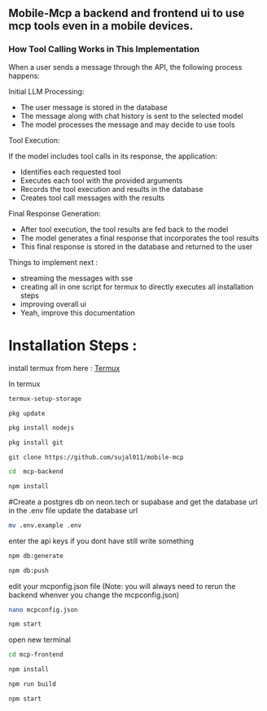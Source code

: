 ## Mobile-Mcp a backend and frontend ui to use mcp tools even in a mobile devices.

### How Tool Calling Works in This Implementation
When a user sends a message through the API, the following process happens:

Initial LLM Processing:

- The user message is stored in the database
- The message along with chat history is sent to the selected model
- The model processes the message and may decide to use tools


Tool Execution:

If the model includes tool calls in its response, the application:

- Identifies each requested tool
- Executes each tool with the provided arguments
- Records the tool execution and results in the database
- Creates tool call messages with the results


Final Response Generation:

- After tool execution, the tool results are fed back to the model
- The model generates a final response that incorporates the tool results
- This final response is stored in the database and returned to the user

Things to implement next : 

- streaming the messages with sse
- creating all in one script for termux to directly executes all installation steps
- improving overall ui
- Yeah, improve this documentation

# Installation Steps : 
install termux from here : [Termux](https://github.com/termux/termux-app/releases/download/v0.119.0-beta.2/termux-app_v0.119.0-beta.2+apt-android-7-github-debug_universal.apk)

In termux 
```bash
termux-setup-storage
```

```bash
pkg update
```

```bash
pkg install nodejs
```

```bash
pkg install git
```

```
git clone https://github.com/sujal011/mobile-mcp
```

```bash
cd  mcp-backend
```

```bash
npm install
```


#Create a postgres db on neon.tech or supabase and get the database url 
in the .env file update the database url 

```bash
mv .env.example .env
```

enter the api keys if you dont have still write something


```bash
npm db:generate
```

```bash
npm db:push
```

edit your mcponfig.json file 
(Note: you will always need to rerun the backend whenver you change the mcpconfig.json)

```bash
nano mcpconfig.json
```

```bash
npm start
```

open new terminal 

```bash
cd mcp-frontend
```

```bash
npm install
```

```bash
npm run build
```

```bash
npm start
```
